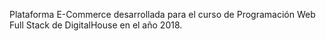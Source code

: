 Plataforma E-Commerce desarrollada para el curso de Programación Web Full Stack de DigitalHouse en el año 2018.

